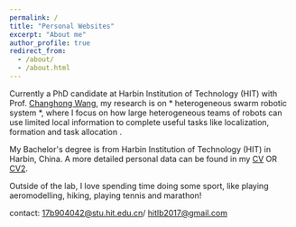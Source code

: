 ```yaml
---
permalink: /
title: "Personal Websites"
excerpt: "About me"
author_profile: true
redirect_from: 
  - /about/
  - /about.html
---
```


Currently a PhD candidate at Harbin Institution of Technology (HIT) with Prof. [Changhong Wang](http://homepage.hit.edu.cn/wangch), my research is on * heterogeneous swarm robotic system *, where I focus on how large heterogeneous teams of robots can use limited local information to complete useful tasks like localization, formation and task allocation . 

My Bachelor's degree is from Harbin Institution of Technology (HIT) in Harbin, China. A more detailed personal data can be found in my [CV](files/CV_BoLiu.pdf) OR [CV2](files/CV_BoLiu2.pdf).

Outside of the lab, I love spending time doing some sport, like playing aeromodelling, hiking, playing tennis and marathon!

contact: 17b904042@stu.hit.edu.cn/ hitlb2017@gmail.com
